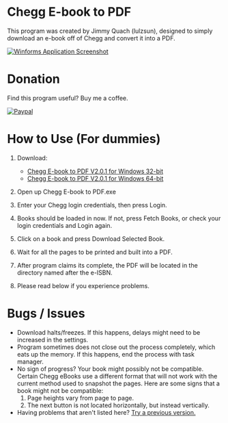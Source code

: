 # Chegg E-book to PDF
This program was created by Jimmy Quach (lulzsun), designed to simply download an e-book off of Chegg and convert it into a PDF.

[![Winforms Application Screenshot](http://i.imgur.com/6KJIAj5.png)](http://i.imgur.com/6KJIAj5.png)

# Donation
Find this program useful? Buy me a coffee.

[![Paypal](http://i.imgur.com/k53FXKP.gif)](https://www.paypal.me/jminquach)

# How to Use (For dummies)  
1. Download:
      * [Chegg E-book to PDF V2.0.1 for Windows 32-bit](https://github.com/lulzsun/Chegg-E-book-to-PDF/releases/download/2.0.1/Chegg.E-book.to.PDF.V2.0.1.x86.zip)
      * [Chegg E-book to PDF V2.0.1 for Windows 64-bit](https://github.com/lulzsun/Chegg-E-book-to-PDF/releases/download/2.0.1/Chegg.E-book.to.PDF.V2.0.1.x64.zip)
      
2. Open up Chegg E-book to PDF.exe

3. Enter your Chegg login credentials, then press Login.

4. Books should be loaded in now. If not, press Fetch Books, or check your login credentials and Login again.

5. Click on a book and press Download Selected Book.

6. Wait for all the pages to be printed and built into a PDF.

7. After program claims its complete, the PDF will be located in the directory named after the e-ISBN.

8. Please read below if you experience problems.

# Bugs / Issues
* Download halts/freezes. If this happens, delays might need to be increased in the settings.
* Program sometimes does not close out the process completely, which eats up the memory. If this happens, end the process with task manager.
* No sign of progress? Your book might possibly not be compatible. Certain Chegg eBooks use a different format that will not work with the current method used to snapshot the pages. Here are some signs that a book might not be compatible:
     1. Page heights vary from page to page.
     2. The next button is not located horizontally, but instead vertically.
* Having problems that aren't listed here? [Try a previous version.](https://github.com/lulzsun/Chegg-E-book-to-PDF/tree/1.0.1)
